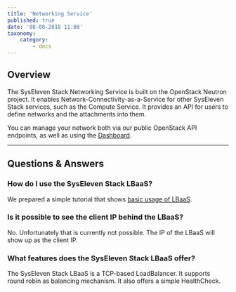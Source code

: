 ```yaml
---
title: 'Networking Service'
published: true
date: '08-08-2018 11:08'
taxonomy:
    category:
        - docs
---
```


## Overview

The SysEleven Stack Networking Service is built on the OpenStack Neutron project.
It enables Network-Connectivity-as-a-Service for other SysEleven Stack services, such as the Compute Service. It provides an API for users to define networks and the attachments into them.

You can manage your network both via our public OpenStack API endpoints, as well as using the [Dashboard](https://dashboard.cloud.syseleven.net).

---

## Questions & Answers

### How do I use the SysEleven Stack LBaaS?

We prepared a simple tutorial that shows [basic usage of LBaaS](../../03.Tutorials/07.lbaas/docs.en.md).

### Is it possible to see the client IP behind the LBaaS?

No. Unfortunately that is currently not possible. The IP of the LBaaS will show up as the client IP.

### What features does the SysEleven Stack LBaaS offer?

The SysEleven Stack LBaaS is a TCP-based LoadBalancer. It supports round robin as balancing mechanism.
It also offers a simple HealthCheck.